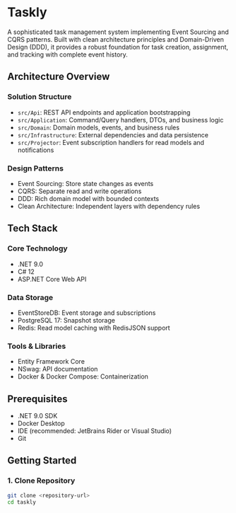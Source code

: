 # Taskly

A sophisticated task management system implementing Event Sourcing and CQRS patterns. Built with clean architecture principles and Domain-Driven Design (DDD), it provides a robust foundation for task creation, assignment, and tracking with complete event history.

## Architecture Overview

### Solution Structure
- `src/Api`: REST API endpoints and application bootstrapping
- `src/Application`: Command/Query handlers, DTOs, and business logic
- `src/Domain`: Domain models, events, and business rules
- `src/Infrastructure`: External dependencies and data persistence
- `src/Projector`: Event subscription handlers for read models and notifications

### Design Patterns
- Event Sourcing: Store state changes as events
- CQRS: Separate read and write operations
- DDD: Rich domain model with bounded contexts
- Clean Architecture: Independent layers with dependency rules

## Tech Stack

### Core Technology
- .NET 9.0
- C# 12
- ASP.NET Core Web API

### Data Storage
- EventStoreDB: Event storage and subscriptions
- PostgreSQL 17: Snapshot storage
- Redis: Read model caching with RedisJSON support

### Tools & Libraries
- Entity Framework Core
- NSwag: API documentation
- Docker & Docker Compose: Containerization

## Prerequisites

- .NET 9.0 SDK
- Docker Desktop
- IDE (recommended: JetBrains Rider or Visual Studio)
- Git

## Getting Started

### 1. Clone Repository
```bash
git clone <repository-url>
cd taskly